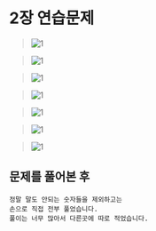 # 2장 연습문제

>![1](/img2/2-1.jpg)

>![1](/img2/2-2.jpg)

>![1](/img2/2-3.jpg)

>![1](/img2/2-4.jpg)

>![1](/img2/2-5.jpg)

>![1](/img2/2-6.jpg)

>![1](/img2/2-7.jpg)

## 문제를 풀어본 후
```
정말 말도 안되는 숫자들을 제외하고는
손으로 직접 전부 풀었습니다.
풀이는 너무 많아서 다른곳에 따로 적었습니다.
```

